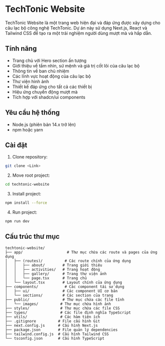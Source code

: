 # TechTonic Website

TechTonic Website là một trang web hiện đại và đáp ứng được xây dựng cho câu lạc bộ công nghệ TechTonic. Dự án này sử dụng Next.js, React và Tailwind CSS để tạo ra một trải nghiệm người dùng mượt mà và hấp dẫn.

## Tính năng

- Trang chủ với Hero section ấn tượng
- Giới thiệu về tầm nhìn, sứ mệnh và giá trị cốt lõi của câu lạc bộ
- Thông tin về ban chủ nhiệm
- Các lĩnh vực hoạt động của câu lạc bộ
- Thư viện hình ảnh
- Thiết kế đáp ứng cho tất cả các thiết bị
- Hiệu ứng chuyển động mượt mà
- Tích hợp với shadcn/ui components

## Yêu cầu hệ thống

- Node.js (phiên bản 14.x trở lên)
- npm hoặc yarn

## Cài đặt

1. Clone repository:
```bash
git clone <Link>
```
2. Move root project:
```bash
cd techtonic-website
```
3. Install project:
```bash
npm install --force
```
4. Run project:
```bash
npm run dev
```

## Cấu trúc thư mục

```
techtonic-website/
├── app/                    # Thư mục chứa các route và pages của ứng dụng
│   ├── (routes)/          # Các route chính của ứng dụng
│   │   ├── about/        # Trang giới thiệu
│   │   ├── activities/   # Trang hoạt động
│   │   ├── gallery/      # Trang thư viện ảnh
│   │   └── page.tsx      # Trang chủ
│   └── layout.tsx        # Layout chính của ứng dụng
├── components/            # Các component tái sử dụng
│   ├── ui/               # Các component UI cơ bản
│   └── sections/         # Các section của trang
├── public/               # Thư mục chứa các file tĩnh
│   └── images/          # Thư mục chứa hình ảnh
├── styles/              # Thư mục chứa các file CSS
├── types/               # Các file định nghĩa TypeScript
├── utils/               # Các hàm tiện ích
├── .gitignore          # File cấu hình Git
├── next.config.js      # Cấu hình Next.js
├── package.json        # File quản lý dependencies
├── tailwind.config.js  # Cấu hình Tailwind CSS
└── tsconfig.json       # Cấu hình TypeScript
```
